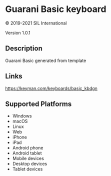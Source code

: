 Guarani Basic keyboard
==============

© 2019-2021 SIL International

Version 1.0.1

Description
-----------

Guarani Basic generated from template

Links
-----
https://keyman.com/keyboards/basic_kbdgn

Supported Platforms
-------------------
 * Windows
 * macOS
 * Linux
 * Web
 * iPhone
 * iPad
 * Android phone
 * Android tablet
 * Mobile devices
 * Desktop devices
 * Tablet devices


